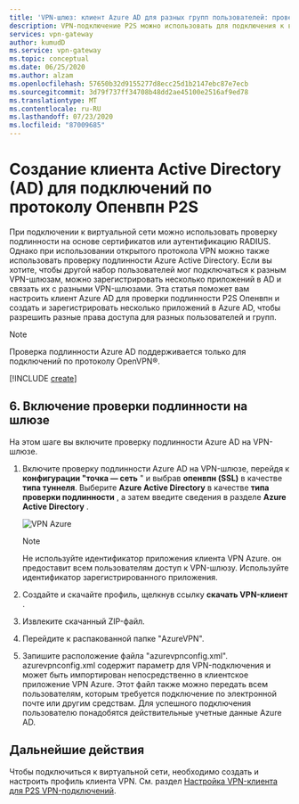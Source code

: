 ```yaml
---
title: 'VPN-шлюз: клиент Azure AD для разных групп пользователей: проверка подлинности Azure AD'
description: VPN-подключение P2S можно использовать для подключения к виртуальной сети с помощью проверки подлинности Azure AD.
services: vpn-gateway
author: kumudD
ms.service: vpn-gateway
ms.topic: conceptual
ms.date: 06/25/2020
ms.author: alzam
ms.openlocfilehash: 57650b32d9155277d8ecc25d1b2147ebc87e7ecb
ms.sourcegitcommit: 3d79f737ff34708b48dd2ae45100e2516af9ed78
ms.translationtype: MT
ms.contentlocale: ru-RU
ms.lasthandoff: 07/23/2020
ms.locfileid: "87009685"
---
```

# <a name="create-an-active-directory-ad-tenant-for-p2s-openvpn-protocol-connections"></a>Создание клиента Active Directory (AD) для подключений по протоколу Опенвпн P2S

При подключении к виртуальной сети можно использовать проверку подлинности на основе сертификатов или аутентификацию RADIUS. Однако при использовании открытого протокола VPN можно также использовать проверку подлинности Azure Active Directory. Если вы хотите, чтобы другой набор пользователей мог подключаться к разным VPN-шлюзам, можно зарегистрировать несколько приложений в AD и связать их с разными VPN-шлюзами. Эта статья поможет вам настроить клиент Azure AD для проверки подлинности P2S Опенвпн и создать и зарегистрировать несколько приложений в Azure AD, чтобы разрешить разные права доступа для разных пользователей и групп.

> [!NOTE]
> Проверка подлинности Azure AD поддерживается только для подключений по протоколу OpenVPN®.
>

[!INCLUDE [create](../../includes/openvpn-azure-ad-tenant-multi-app.md)]

## <a name="6-enable-authentication-on-the-gateway"></a><a name="enable-authentication"></a>6. Включение проверки подлинности на шлюзе

На этом шаге вы включите проверку подлинности Azure AD на VPN-шлюзе.

1. Включите проверку подлинности Azure AD на VPN-шлюзе, перейдя к **конфигурации "точка — сеть** " и выбрав **опенвпн (SSL)** в качестве **типа туннеля**. Выберите **Azure Active Directory** в качестве **типа проверки подлинности** , а затем введите сведения в разделе **Azure Active Directory** .

    ![VPN Azure](./media/openvpn-azure-ad-tenant-multi-app/azure-ad-auth-portal.png)

    > [!NOTE]
    > Не используйте идентификатор приложения клиента VPN Azure. он предоставит всем пользователям доступ к VPN-шлюзу. Используйте идентификатор зарегистрированного приложения.

2. Создайте и скачайте профиль, щелкнув ссылку **скачать VPN-клиент** .

3. Извлеките скачанный ZIP-файл.

4. Перейдите к распакованной папке "AzureVPN".

5. Запишите расположение файла "azurevpnconfig.xml". azurevpnconfig.xml содержит параметр для VPN-подключения и может быть импортирован непосредственно в клиентское приложение VPN Azure. Этот файл также можно передать всем пользователям, которым требуется подключение по электронной почте или другим средствам. Для успешного подключения пользователю понадобятся действительные учетные данные Azure AD.

## <a name="next-steps"></a>Дальнейшие действия

Чтобы подключиться к виртуальной сети, необходимо создать и настроить профиль клиента VPN. См. раздел [Настройка VPN-клиента для P2S VPN-подключений](openvpn-azure-ad-client.md).
